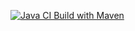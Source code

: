 [![Java CI Build with Maven](https://github.com/edoardof01/sessionBuilder/actions/workflows/maven.yml/badge.svg)](https://github.com/edoardof01/sessionBuilder/actions/workflows/maven.yml)
